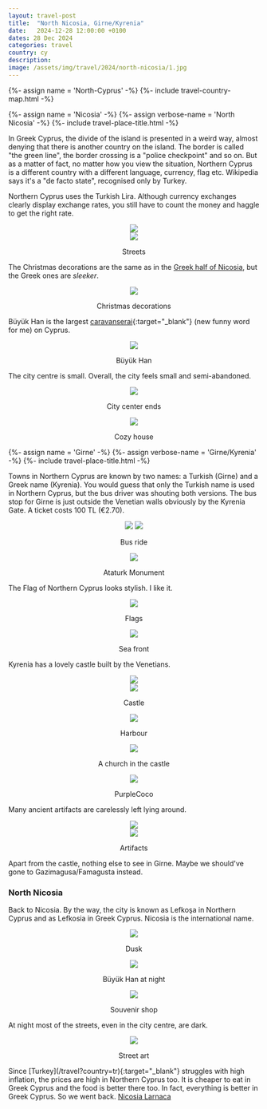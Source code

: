 ```yaml
---
layout: travel-post
title:  "North Nicosia, Girne/Kyrenia"
date:   2024-12-28 12:00:00 +0100
dates: 28 Dec 2024
categories: travel
country: cy
description:
image: /assets/img/travel/2024/north-nicosia/1.jpg
---
```


{%- assign name = 'North-Cyprus' -%}
{%- include travel-country-map.html -%}


{%- assign name = 'Nicosia' -%}
{%- assign verbose-name = 'North Nicosia' -%}
{%- include travel-place-title.html -%}

In Greek Cyprus, the divide of the island is presented in a weird way, almost denying that there is another country on the island. The border is called "the green line", the border crossing is a "police checkpoint" and so on. But as a matter of fact, no matter how you view the situation, Northern Cyprus is a different country with a different language, currency, flag etc. Wikipedia says it's a "de facto state", recognised only by Turkey.

Northern Cyprus uses the Turkish Lira. Although currency exchanges clearly display exchange rates, you still have to count the money and haggle to get the right rate.
<center>
    <img src="/assets/img/travel/2024/north-nicosia/2.jpg" />
    <div class="image-margin"></div>
</center>

<center>
    <img src="/assets/img/travel/2024/north-nicosia/3.jpg" />
    <p class="image-label">Streets</p>
</center>

The Christmas decorations are the same as in the [Greek half of Nicosia](/travel/2024/nicosia#christmas-decorations), but the Greek ones are _sleeker_.
<center>
    <img src="/assets/img/travel/2024/north-nicosia/1.jpg" />
    <p class="image-label">Christmas decorations</p>
</center>

Büyük Han is the largest [caravanserai](https://en.wikipedia.org/wiki/Caravanserai){:target="_blank"} (new funny word for me) on Cyprus.
<center>
    <img src="/assets/img/travel/2024/north-nicosia/4.jpg" />
    <p class="image-label">Büyük Han</p>
</center>

The city centre is small. Overall, the city feels small and semi-abandoned.
<center>
    <img src="/assets/img/travel/2024/north-nicosia/5.jpg" />
    <p class="image-label">City center ends</p>
</center>

<center>
    <img src="/assets/img/travel/2024/north-nicosia/6.jpg" />
    <p class="image-label">Cozy house</p>
</center>

<div/>
{%- assign name = 'Girne' -%}
{%- assign verbose-name = 'Girne/Kyrenia' -%}
{%- include travel-place-title.html -%}

Towns in Northern Cyprus are known by two names: a Turkish (Girne) and a Greek name (Kyrenia). You would guess that only the Turkish name is used in Northern Cyprus, but the bus driver was shouting both versions. The bus stop for Girne is just outside the Venetian walls obviously by the Kyrenia Gate. A ticket costs 100 TL (€2.70).
<center>
    <div class="side-by-side">
        <img src="/assets/img/travel/2024/girne/1.jpg" />
        <img src="/assets/img/travel/2024/girne/2.jpg" />
    </div>
    <p class="image-label">Bus ride</p>
</center>

<center>
    <img src="/assets/img/travel/2024/girne/3.jpg" />
    <p class="image-label">Ataturk Monument</p>
</center>

The Flag of Northern Cyprus looks stylish. I like it.
<center>
    <img src="/assets/img/travel/2024/girne/7.jpg" />
    <p class="image-label">Flags</p>
</center>

<center>
    <img src="/assets/img/travel/2024/girne/4.jpg" />
    <p class="image-label">Sea front</p>
</center>

Kyrenia has a lovely castle built by the Venetians.
<center>
    <img src="/assets/img/travel/2024/girne/5.jpg" />
    <div class="image-margin"></div>
</center>

<center>
    <img src="/assets/img/travel/2024/girne/6.jpg" />
    <p class="image-label">Castle</p>
</center>

<center>
    <img src="/assets/img/travel/2024/girne/8.jpg" />
    <p class="image-label">Harbour</p>
</center>

<center>
    <img src="/assets/img/travel/2024/girne/9.jpg" />
    <p class="image-label">A church in the castle</p>
</center>

<center>
    <img src="/assets/img/travel/2024/girne/10.jpg" />
    <p class="image-label">PurpleCoco</p>
</center>

Many ancient artifacts are carelessly left lying around.
<center>
    <img src="/assets/img/travel/2024/girne/12.jpg" />
    <div class="image-margin"></div>
</center>
<center>
    <img src="/assets/img/travel/2024/girne/11.jpg" />
    <p class="image-label">Artifacts</p>
</center>
Apart from the castle, nothing else to see in Girne. Maybe we should've gone to Gazimagusa/Famagusta instead.

### North Nicosia
Back to Nicosia. By the way, the city is known as Lefkoşa in Northern Cyprus and as Lefkosia in Greek Cyprus. Nicosia is the international name.
<center>
    <img src="/assets/img/travel/2024/north-nicosia/7.jpg" />
    <p class="image-label">Dusk</p>
</center>

<center>
    <img src="/assets/img/travel/2024/north-nicosia/8.jpg" />
    <p class="image-label">Büyük Han at night</p>
</center>

<center>
    <img src="/assets/img/travel/2024/north-nicosia/9.jpg" />
    <p class="image-label">Souvenir shop</p>
</center>

At night most of the streets, even in the city centre, are dark.
<center>
    <img src="/assets/img/travel/2024/north-nicosia/10.jpg" />
    <p class="image-label">Street art</p>
</center>
Since [Turkey](/travel?country=tr){:target="_blank"} struggles with high inflation, the prices are high in Northern Cyprus too. It is cheaper to eat in Greek Cyprus and the food is better there too. In fact, everything is better in Greek Cyprus. So we went back.

<a class="prev" href="/travel/2024/nicosia">
    Nicosia
</a>

<a class="next" href="/travel/2024/larnaca">
    Larnaca
</a>
